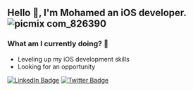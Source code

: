 ## Hello 👋, I'm Mohamed an iOS developer.  ![picmix com_826390](https://user-images.githubusercontent.com/100219531/229351104-6d970a46-9782-4ff1-a1dd-0e5aee414835.gif)

### What am I currently doing? 👀                 
- Leveling up my iOS development skills 
- Looking for an opportunity

[![LinkedIn Badge](https://img.shields.io/badge/LinkedIn-Profile-informational?style=flat&logo=linkedin&logoColor=white&color=0D76A8)](https://www.linkedin.com/in/mohamdatallaa/)
[![Twitter Badge](https://img.shields.io/badge/Twitter-Profile-informational?style=flat&logo=twitter&logoColor=white&color=1CA2F1)](https://twitter.com/mi_atallah)

